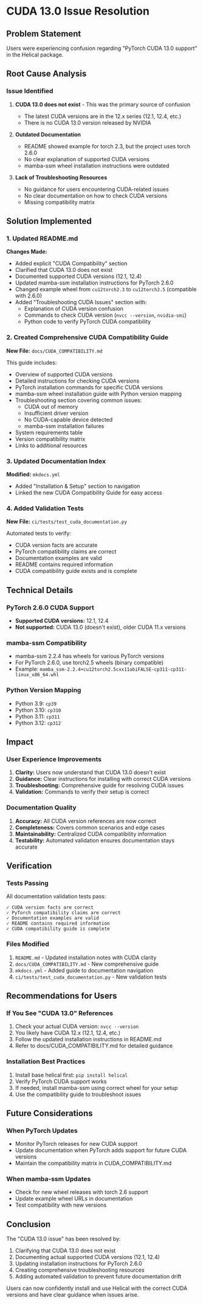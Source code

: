 # CUDA 13.0 Issue Resolution

## Problem Statement
Users were experiencing confusion regarding "PyTorch CUDA 13.0 support" in the Helical package.

## Root Cause Analysis

### Issue Identified
1. **CUDA 13.0 does not exist** - This was the primary source of confusion
   - The latest CUDA versions are in the 12.x series (12.1, 12.4, etc.)
   - There is no CUDA 13.0 version released by NVIDIA

2. **Outdated Documentation**
   - README showed example for torch 2.3, but the project uses torch 2.6.0
   - No clear explanation of supported CUDA versions
   - mamba-ssm wheel installation instructions were outdated

3. **Lack of Troubleshooting Resources**
   - No guidance for users encountering CUDA-related issues
   - No clear documentation on how to check CUDA versions
   - Missing compatibility matrix

## Solution Implemented

### 1. Updated README.md
**Changes Made:**
- Added explicit "CUDA Compatibility" section
- Clarified that CUDA 13.0 does not exist
- Documented supported CUDA versions (12.1, 12.4)
- Updated mamba-ssm installation instructions for PyTorch 2.6.0
- Changed example wheel from `cu12torch2.3` to `cu12torch2.5` (compatible with 2.6.0)
- Added "Troubleshooting CUDA Issues" section with:
  - Explanation of CUDA version confusion
  - Commands to check CUDA version (`nvcc --version`, `nvidia-smi`)
  - Python code to verify PyTorch CUDA compatibility

### 2. Created Comprehensive CUDA Compatibility Guide
**New File:** `docs/CUDA_COMPATIBILITY.md`

This guide includes:
- Overview of supported CUDA versions
- Detailed instructions for checking CUDA versions
- PyTorch installation commands for specific CUDA versions
- mamba-ssm wheel installation guide with Python version mapping
- Troubleshooting section covering common issues:
  - CUDA out of memory
  - Insufficient driver version
  - No CUDA-capable device detected
  - mamba-ssm installation failures
- System requirements table
- Version compatibility matrix
- Links to additional resources

### 3. Updated Documentation Index
**Modified:** `mkdocs.yml`
- Added "Installation & Setup" section to navigation
- Linked the new CUDA Compatibility Guide for easy access

### 4. Added Validation Tests
**New File:** `ci/tests/test_cuda_documentation.py`

Automated tests to verify:
- CUDA version facts are accurate
- PyTorch compatibility claims are correct
- Documentation examples are valid
- README contains required information
- CUDA compatibility guide exists and is complete

## Technical Details

### PyTorch 2.6.0 CUDA Support
- **Supported CUDA versions:** 12.1, 12.4
- **Not supported:** CUDA 13.0 (doesn't exist), older CUDA 11.x versions

### mamba-ssm Compatibility
- mamba-ssm 2.2.4 has wheels for various PyTorch versions
- For PyTorch 2.6.0, use torch2.5 wheels (binary compatible)
- Example: `mamba_ssm-2.2.4+cu12torch2.5cxx11abiFALSE-cp311-cp311-linux_x86_64.whl`

### Python Version Mapping
- Python 3.9: `cp39`
- Python 3.10: `cp310`
- Python 3.11: `cp311`
- Python 3.12: `cp312`

## Impact

### User Experience Improvements
1. **Clarity:** Users now understand that CUDA 13.0 doesn't exist
2. **Guidance:** Clear instructions for installing with correct CUDA versions
3. **Troubleshooting:** Comprehensive guide for resolving CUDA issues
4. **Validation:** Commands to verify their setup is correct

### Documentation Quality
1. **Accuracy:** All CUDA version references are now correct
2. **Completeness:** Covers common scenarios and edge cases
3. **Maintainability:** Centralized CUDA compatibility information
4. **Testability:** Automated validation ensures documentation stays accurate

## Verification

### Tests Passing
All documentation validation tests pass:
```
✓ CUDA version facts are correct
✓ PyTorch compatibility claims are correct
✓ Documentation examples are valid
✓ README contains required information
✓ CUDA compatibility guide is complete
```

### Files Modified
1. `README.md` - Updated installation notes with CUDA clarity
2. `docs/CUDA_COMPATIBILITY.md` - New comprehensive guide
3. `mkdocs.yml` - Added guide to documentation navigation
4. `ci/tests/test_cuda_documentation.py` - New validation tests

## Recommendations for Users

### If You See "CUDA 13.0" References
1. Check your actual CUDA version: `nvcc --version`
2. You likely have CUDA 12.x (12.1, 12.4, etc.)
3. Follow the updated installation instructions in README.md
4. Refer to docs/CUDA_COMPATIBILITY.md for detailed guidance

### Installation Best Practices
1. Install base helical first: `pip install helical`
2. Verify PyTorch CUDA support works
3. If needed, install mamba-ssm using correct wheel for your setup
4. Use the compatibility guide to troubleshoot issues

## Future Considerations

### When PyTorch Updates
- Monitor PyTorch releases for new CUDA support
- Update documentation when PyTorch adds support for future CUDA versions
- Maintain the compatibility matrix in CUDA_COMPATIBILITY.md

### When mamba-ssm Updates
- Check for new wheel releases with torch 2.6 support
- Update example wheel URLs in documentation
- Test compatibility with new versions

## Conclusion

The "CUDA 13.0 issue" has been resolved by:
1. Clarifying that CUDA 13.0 does not exist
2. Documenting actual supported CUDA versions (12.1, 12.4)
3. Updating installation instructions for PyTorch 2.6.0
4. Creating comprehensive troubleshooting resources
5. Adding automated validation to prevent future documentation drift

Users can now confidently install and use Helical with the correct CUDA versions and have clear guidance when issues arise.
